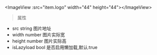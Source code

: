 \<ImageView :src="item.logo" width="44" height="44">\</ImageView>

> 属性
  + src string 图片地址
  + width number 图片实际宽
  + height number 图片实际高
  + isLazyload bool 是否启用懒加载,默认:true
